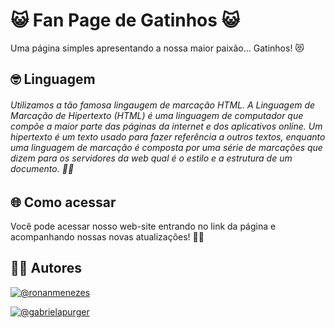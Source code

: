 
# 😺 **Fan Page de Gatinhos** 😺 

Uma página simples apresentando a nossa maior paixão... Gatinhos! 😻


## 🤓 Linguagem 
######  Utilizamos a tão famosa lingaugem de marcação HTML. A Linguagem de Marcação de Hipertexto (HTML) é uma linguagem de computador que compõe a maior parte das páginas da internet e dos aplicativos online. Um hipertexto é um texto usado para fazer referência a outros textos, enquanto uma linguagem de marcação é composta por uma série de marcações que dizem para os servidores da web qual é o estilo e a estrutura de um documento. ✌🏻


## 🌐 Como acessar

Você pode acessar nosso web-site entrando no link da página e acompanhando nossas novas atualizações! 👍🏻



## ✍🏻 Autores
[![@ronanmenezes](https://img.shields.io/badge/ronanmenezes-000000?style=for-the-badge&logo=github&logoColor=white)](https://github.com/ronanmenezes)

[![@gabrielapurger](https://img.shields.io/badge/gabrielapurger-000000?style=for-the-badge&logo=github&logoColor=white)](https://github.com/gabrielapurger)
